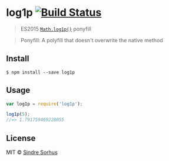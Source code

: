 # log1p [![Build Status](https://travis-ci.org/sindresorhus/log1p.svg?branch=master)](https://travis-ci.org/sindresorhus/log1p)

> ES2015 [`Math.log1p()`](https://developer.mozilla.org/en-US/docs/Web/JavaScript/Reference/Global_Objects/Math/log1p) ponyfill

> Ponyfill: A polyfill that doesn't overwrite the native method


## Install

```
$ npm install --save log1p
```


## Usage

```js
var log1p = require('log1p');

log1p(5);
//=> 1.791759469228055
```


## License

MIT © [Sindre Sorhus](http://sindresorhus.com)

